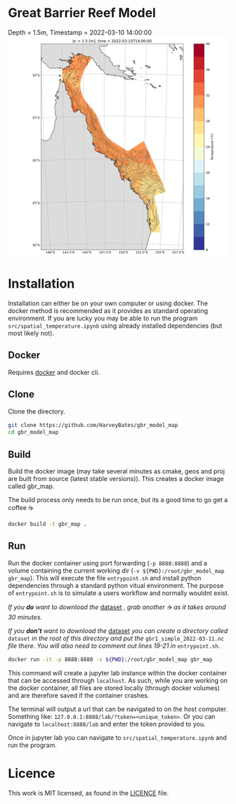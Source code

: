 # Great Barrier Reef Model
Depth = 1.5m,
Timestamp = 2022-03-10 14:00:00
![Output_img](https://github.com/HarveyBates/gbr_model_map/blob/master/figures/sst_current_gbr.png)

# Installation
Installation can either be on your own computer or using docker. The docker method is recommended as it provides as standard operating environment. 
If you are lucky you may be able to run the program `src/spatial_temperature.ipynb` using already installed dependencies (but most likely not).

## Docker
Requires [docker](https://docs.docker.com/engine/install/) and docker cli.

## Clone
Clone the directory.
```bash
git clone https://github.com/HarveyBates/gbr_model_map
cd gbr_model_map
```

## Build
Build the docker image (may take several minutes as cmake, geos and proj are built from source (latest stable versions)).
This creates a docker image called gbr_map. 

The build process only needs to be run once, but its a good time to go get a coffee :coffee:
```bash
docker build -t gbr_map .
```

## Run
Run the docker container using port forwarding (`-p 8888:8888`) and a volume containing the current working dir (`-v ${PWD}:/root/gbr_model_map gbr_map`).
This will execute the file `entrypoint.sh` and install python dependencies through a standard python vitual environment. 
The purpose of `entrypoint.sh` is to simulate a users workflow and normally wouldnt exist.

*If you **do** want to download the* [dataset](https://dapds00.nci.org.au/thredds/fileServer/fx3/gbr1_2.0/gbr1_simple_2022-03-11.nc) *, grab another :coffee: as it takes around 30 minutes.*

*If you **don't** want to download the* [dataset](https://dapds00.nci.org.au/thredds/fileServer/fx3/gbr1_2.0/gbr1_simple_2022-03-11.nc)
*you can create a directory called* `dataset` *in the root of this directory and put the* `gbr1_simple_2022-03-11.nc` *file there. 
You will also need to comment out lines 19-21 in* `entrypoint.sh`.

```bash
docker run -it -p 8888:8888 -v ${PWD}:/root/gbr_model_map gbr_map
```
This command will create a jupyter lab instance within the docker container that can be accessed through `localhost`. 
As such, while you are working on the docker container, all files are stored locally (through docker volumes) and are 
therefore saved if the container crashes.

The terminal will output a url that can be navigated to on the host computer. Something like: `127.0.0.1:8888/lab/?token=<unique_token>`.
Or you can navigate to `localhost:8888/lab` and enter the token provided to you.

Once in jupyter lab you can navigate to `src/spatial_temperature.ipynb` and run the program.

# Licence
This work is MIT licensed, as found in the [LICENCE](https://github.com/HarveyBates/gbr_model_map/blob/master/LICENSE) file.
